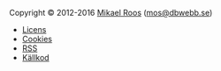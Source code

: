 Copyright &copy; 2012-2016 [Mikael Roos](https://mikaelroos.se) (mos@dbwebb.se)

* [Licens](licens)
* [Cookies](cookies)
* [RSS](rss)
* [Källkod](https://github.com/dbwebb-se/website)
